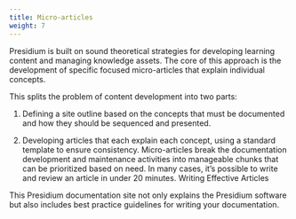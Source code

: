 ```yaml
---
title: Micro-articles
weight: 7
---
```


Presidium is built on sound theoretical strategies for developing learning content and managing knowledge assets. 
The core of this approach is the development of specific focused micro-articles that explain individual concepts.

This splits the problem of content development into two parts:

1. Defining a site outline based on the concepts that must be documented and how they should be sequenced and presented.
   
1. Developing articles that each explain each concept, using a standard template to ensure consistency.
Micro-articles break the documentation development and maintenance activities into manageable chunks that can be 
prioritized based on need. In many cases, it’s possible to write and review an article in under 20 minutes. 
Writing Effective Articles
   
This Presidium documentation site not only explains the Presidium software but also includes best practice guidelines 
for writing your documentation.
